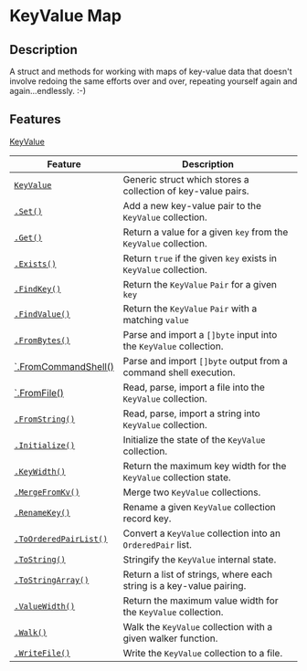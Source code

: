 KeyValue Map
============

## Description

A struct and methods for working with maps of key-value data
that doesn't involve redoing the same efforts over and over,
repeating yourself again and again...endlessly. :-)

## Features

[KeyValue](./KeyValue.go)

| Feature                                          | Description                                                         |
|--------------------------------------------------|---------------------------------------------------------------------|
| [`KeyValue`](./KeyValue.go)                      | Generic struct which stores a collection of key-value pairs.        |
| [`.Set()`](./Set.go)                             | Add a new key-value pair to the `KeyValue` collection.              |
| [`.Get()`](./Get.go)                             | Return a value for a given `key` from the `KeyValue` collection.    |
| [`.Exists()`](./Exists.go)                       | Return `true` if the given `key` exists in `KeyValue` collection.   |
| [`.FindKey()`](./FindKey.go)                     | Return the `KeyValue` `Pair` for a given `key`                      |
| [`.FindValue()`](./FindValue.go)                 | Return the `KeyValue` `Pair` with a matching `value`                |
| [`.FromBytes()`](./FromBytes.go)                 | Parse and import a `[]byte` input into the `KeyValue` collection.   |
| [`.FromCommandShell()](./FromCommandShell.go)    | Parse and import `[]byte` output from a command shell execution.    |
| [`.FromFile()](./FromFile.go)                    | Read, parse, import a file into the `KeyValue` collection.          |
| [`.FromString()`](./FromString.go)               | Read, parse, import a string into `KeyValue` collection.            |
| [`.Initialize()`](./Initialize.go)               | Initialize the state of the `KeyValue` collection.                  | 
| [`.KeyWidth()`](./KeyWidth.go)                   | Return the maximum key width for the `KeyValue` collection state.   |
| [`.MergeFromKv()`](./MergeFromKv.go)             | Merge two `KeyValue` collections.                                   |
| [`.RenameKey()`](./RenameKey.go)                 | Rename a given `KeyValue` collection record key.                    |
| [`.ToOrderedPairList()`](./ToOrderedPairList.go) | Convert a `KeyValue` collection into an `OrderedPair` list.         |
| [`.ToString()`](./ToString.go)                   | Stringify the `KeyValue` internal state.                            |
| [`.ToStringArray()`](./ToStringArray.go)         | Return a list of strings, where each string is a key-value pairing. |
| [`.ValueWidth()`](./ValueWidth.go)               | Return the maximum value width for the `KeyValue` collection.       |
| [`.Walk()`](./Walk.go)                           | Walk the `KeyValue` collection with a given walker function.        |
| [`.WriteFile()`](./WriteFile.go)                 | Write the `KeyValue` collection to a file.                          |
